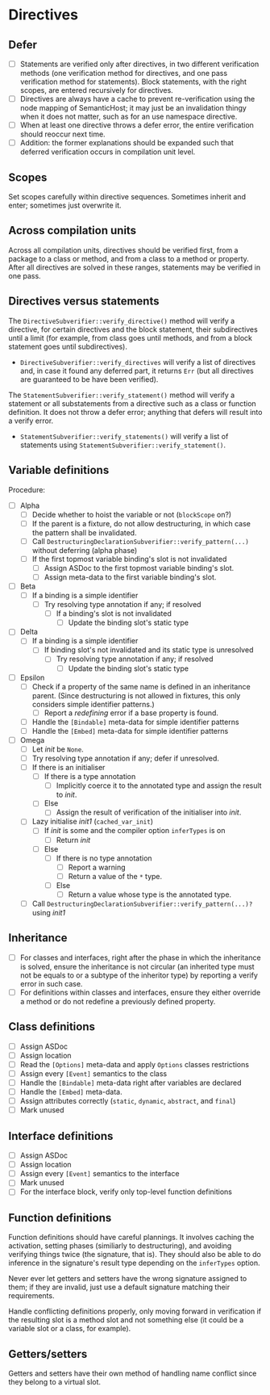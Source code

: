 # Directives

## Defer

* [ ] Statements are verified only after directives, in two different verification methods (one verification method for directives, and one pass verification method for statements). Block statements, with the right scopes, are entered recursively for directives.
* [ ] Directives are always have a cache to prevent re-verification using the node mapping of SemanticHost; it may just be an invalidation thingy when it does not matter, such as for an use namespace directive.
* [ ] When at least one directive throws a defer error, the entire verification should reoccur next time.
* [ ] Addition: the former explanations should be expanded such that deferred verification occurs in compilation unit level.

## Scopes

Set scopes carefully within directive sequences. Sometimes inherit and enter; sometimes just overwrite it.

## Across compilation units

Across all compilation units, directives should be verified first, from a package to a class or method, and from a class to a method or property. After all directives are solved in these ranges, statements may be verified in one pass.

## Directives versus statements

The `DirectiveSubverifier::verify_directive()` method will verify a directive, for certain directives and the block statement, their subdirectives until a limit (for example, from class goes until methods, and from a block statement goes until subdirectives).

* `DirectiveSubverifier::verify_directives` will verify a list of directives and, in case it found any deferred part, it returns `Err` (but all directives are guaranteed to be have been verified).

The `StatementSubverifier::verify_statement()` method will verify a statement or all substatements from a directive such as a class or function definition. It does not throw a defer error; anything that defers will result into a verify error.

* `StatementSubverifier::verify_statements()` will verify a list of statements using `StatementSubverifier::verify_statement()`.

## Variable definitions

Procedure:

* [ ] Alpha
  * [ ] Decide whether to hoist the variable or not (`blockScope` on?)
  * [ ] If the parent is a fixture, do not allow destructuring, in which case the pattern shall be invalidated.
  * [ ] Call `DestructuringDeclarationSubverifier::verify_pattern(...)` without deferring (alpha phase)
  * [ ] If the first topmost variable binding's slot is not invalidated
    * [ ] Assign ASDoc to the first topmost variable binding's slot.
    * [ ] Assign meta-data to the first variable binding's slot.
* [ ] Beta
  * [ ] If a binding is a simple identifier
    * [ ] Try resolving type annotation if any; if resolved
      * [ ] If a binding's slot is not invalidated
        * [ ] Update the binding slot's static type
* [ ] Delta
  * [ ] If a binding is a simple identifier
    * [ ] If binding slot's not invalidated and its static type is unresolved
      * [ ] Try resolving type annotation if any; if resolved
        * [ ] Update the binding slot's static type
* [ ] Epsilon
  * [ ] Check if a property of the same name is defined in an inheritance parent. (Since destructuring is not allowed in fixtures, this only considers simple identifier patterns.)
    * [ ] Report a *redefining* error if a base property is found.
  * [ ] Handle the `[Bindable]` meta-data for simple identifier patterns
  * [ ] Handle the `[Embed]` meta-data for simple identifier patterns
* [ ] Omega
  * [ ] Let *init* be `None`.
  * [ ] Try resolving type annotation if any; defer if unresolved.
  * [ ] If there is an initialiser
    * [ ] If there is a type annotation
      * [ ] Implicitly coerce it to the annotated type and assign the result to *init*.
    * [ ] Else
      * [ ] Assign the result of verification of the initialiser into *init*.
  * [ ] Lazy initialise *init1* (`cached_var_init`)
    * [ ] If *init* is some and the compiler option `inferTypes` is on
      * [ ] Return *init*
    * [ ] Else
      * [ ] If there is no type annotation
        * [ ] Report a warning
        * [ ] Return a value of the `*` type.
      * [ ] Else
        * [ ] Return a value whose type is the annotated type.
  * [ ] Call `DestructuringDeclarationSubverifier::verify_pattern(...)?` using *init1*

## Inheritance

* [ ] For classes and interfaces, right after the phase in which the inheritance is solved, ensure the inheritance is not circular (an inherited type must not be equals to or a subtype of the inheritor type) by reporting a verify error in such case.
* [ ] For definitions within classes and interfaces, ensure they either override a method or do not redefine a previously defined property.

## Class definitions

* [ ] Assign ASDoc
* [ ] Assign location
* [ ] Read the `[Options]` meta-data and apply `Options` classes restrictions
* [ ] Assign every `[Event]` semantics to the class
* [ ] Handle the `[Bindable]` meta-data right after variables are declared
* [ ] Handle the `[Embed]` meta-data.
* [ ] Assign attributes correctly (`static`, `dynamic`, `abstract`, and `final`)
* [ ] Mark unused

## Interface definitions

* [ ] Assign ASDoc
* [ ] Assign location
* [ ] Assign every `[Event]` semantics to the interface
* [ ] Mark unused
* [ ] For the interface block, verify only top-level function definitions

## Function definitions

Function definitions should have careful plannings. It involves caching the activation, setting phases (similiarly to destructuring), and avoiding verifying things twice (the signature, that is). They should also be able to do inference in the signature's result type depending on the `inferTypes` option.

Never ever let getters and setters have the wrong signature assigned to them; if they are invalid, just use a default signature matching their requirements.

Handle conflicting definitions properly, only moving forward in verification if the resulting slot is a method slot and not something else (it could be a variable slot or a class, for example).

## Getters/setters

Getters and setters have their own method of handling name conflict since they belong to a virtual slot.
